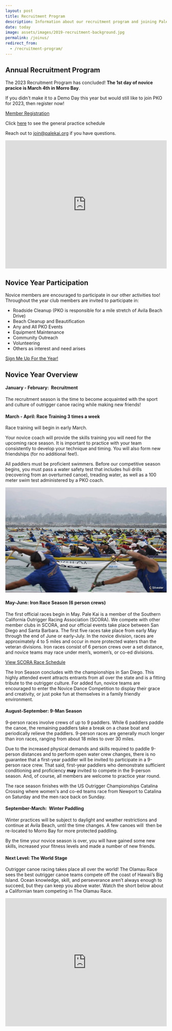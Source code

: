 ```yaml
---
layout: post
title: Recruitment Program
description: Information about our recruitment program and joining Pale Kai Outrigger
date: today
image: assets/images/2019-recruitment-background.jpg
permalink: /joinus/
redirect_from:
  - /recruitment-program/
---
```

<h2>Annual Recruitment Program</h2>

<p>The 2023 Recruitment Program has concluded! <strong>The 1st day of novice pracice is March 4th in Morro Bay</strong>.</p>

<p>If you didn't make it to a Demo Day this year but would still like to join PKO for 2023, then register now!</p>
<a href="/members/registration/" target="_blank" class="button">Member Registration</a>

<p>Click <a href="/programs/open/" target="_blank">here</a> to see the general practice schedule</p>

<p>Reach out to <a href="mailto:join@palekai.org">join@palekai.org</a> if you have questions.</p>

<!--
<h4>Demo Days in Morro Bay - January and February</h4>

<p>Pale Kai will be offering Saturday morning demonstration and recruitment sessions at Coleman Beach in Morro Bay to get you in a
canoe and on the water. Join us for a fun intro to outrigger canoe paddling.</p>

<p>Click below to register for your FREE paddling session. All equipment and instruction is provided. Q&A to follow!</p>

<div class="table-wrapper">
			<table class="alt">
				<tbody>
					<tr>
						<td>Jan 14, 2023</td>
						<td><a href="https://www.signupgenius.com/index.cfm?go=s.signup&urlid=409044bafa82ca2f85-pale1&view=standard" target="_blank">8am to 10am</a></td>
						<td><a href="https://www.signupgenius.com/index.cfm?go=s.signup&urlid=409044bafa82ca2f85-pale1&view=standard" target="_blank">10am to 12pm</a></td>
						<td><a href="https://goo.gl/maps/bcRNk7TNnyKY69u87">Coleman Park, Morro Bay</a></td>
					</tr>
					<tr>
						<td>Jan 28, 2023</td>
						<td><a href="https://www.signupgenius.com/index.cfm?go=s.signup&urlid=409044bafa82ca2f85-pale1&view=standard" target="_blank">8am to 10am</a></td>
						<td><a href="https://www.signupgenius.com/index.cfm?go=s.signup&urlid=409044bafa82ca2f85-pale1&view=standard" target="_blank">10am to 12pm</a></td>
						<td><a href="https://goo.gl/maps/bcRNk7TNnyKY69u87" target="_blank">Coleman Park, Morro Bay</a></td>
					</tr>
					<tr>
						<td>Feb 11, 2023</td>
						<td><a href="https://www.signupgenius.com/index.cfm?go=s.signup&urlid=409044bafa82ca2f85-pale1&view=standard" target="_blank">8am to 10am</a></td>
						<td><a href="https://www.signupgenius.com/index.cfm?go=s.signup&urlid=409044bafa82ca2f85-pale1&view=standard" target="_blank">10am to 12pm</a></td>
						<td><a href="https://goo.gl/maps/bcRNk7TNnyKY69u87" target="_blank">Coleman Park, Morro Bay</a></td>
					</tr>
					<tr>
						<td>Feb 25, 2023</td>
						<td><a href="https://www.signupgenius.com/index.cfm?go=s.signup&urlid=409044bafa82ca2f85-pale1&view=standard" target="_blank">8am to 10am</a></td>
						<td><a href="https://www.signupgenius.com/index.cfm?go=s.signup&urlid=409044bafa82ca2f85-pale1&view=standard" target="_blank">10am to 12pm</a></td>
						<td><a href="https://goo.gl/maps/bcRNk7TNnyKY69u87" target="_blank">Coleman Park, Morro Bay</a></td>
					</tr>
				</tbody>
			</table>
</div>

<P><I>Note that this schedule is subject to change. Please register via the links above to be notified of last-minute changes.</I></p>

<p>Reach out to <a href="mailto:join@palekai.org">join@palekai.org</a> if you have questions.</p>

-->

<iframe width="100%" height="400" src="https://www.youtube.com/embed/zrnwIQfU3R4" frameborder="0" allowfullscreen></iframe>

<!--

<h2>What to Bring</h2>
<p>
    <b>Outrigger paddling is a water sport and the water on the central coast is cold year round!</b>
    The air may be chilly but you will warm up once we start paddling.
    We recommend dressing in warm, water-wicking layers. Synthetic and wool fabrics are preferred while on the water 
    as these will keep you warm
    even if they get wet. Cotton is fine before and after paddling, but should be avoided while paddling.
</p>

<h3>Suggested Attire</h3>
<ul>
<li>A synthetic water-wicking shirt or rashguard topped by a light- or mid-weight windbreaker.</li>
<li>Neoprene pants, board shorts, or synthetic leggings.</li>
<li>Water socks or surf booties.</li>
<li>A hat for warmth and/or sun protection.</li>
<li>Sunglasses.</li>
<li>Dry clothes for after your paddle.</li>
<li>A sweatshirt or jacket to keep warm before and after your paddle.</li>
<li>Also bring sunscreen and water to keep hydrated before, during, and after your paddle.</li>
</ul>

<p><i>
    Note that all paddlers will be provided with a PFD (life preserver) which must be worn at all times until they have
    completed a brief swim test.
</i></p>

<h2>What to Expect</h2>
<p>
A Pale Kai coach will provide brief instructions on paddling technique, roles and responsibilities of the various positions in the
canoe, and basic safety information. We will then go for a paddle around beautiful Morro Bay followed by a Q&A with
Pale Kai members.
</p>

For more information about paddling with Pale Kai, contact: <a href="mailto:join@palekai.org">join@palekai.org</a>.

-->


<h2>Novice Year Participation</h2>
<p>
Novice members are encouraged to participate in our other activities too! Throughout the year club members are invited to
participate in:
<ul>
<li>Roadside Cleanup (PKO is responsible for a mile stretch of Avila Beach Drive)</li>
<li>Beach Cleanup and Beautification</li>
<li>Any and All PKO Events</li>
<li>Equipment Maintenance</li>
<li>Community Outreach</li>
<li>Volunteering</li>
<li>Others as interest and need arises</li>
</ul>

<!-- <hr class="major" /> -->
<p><a href="/members/registration/" class="button">Sign Me Up For the Year!</a></p>

<h2>Novice Year Overview</h2>

<h4>January - February:  Recruitment </h4>


<p>
    <!-- Temporarilty this copy to avoid confusion AFTER recruiting season
    Pale Kai’s “Three for Free” policy
    allows newcomers to experience outrigger paddling in the relatively calm waters of Morro Bay without paying a fee or membership
    dues.
    -->
    The recruitment season is the time to become acquainted with the sport and culture of outrigger canoe racing while making new
    friends!
</p>

<h4>March - April:  Race Training 3 times a week</h4>
<p>Race training will begin in early March.</p>
<p>
Your novice coach will provide the skills training you will need for the upcoming race season. It is important to practice with your team consistently to develop your technique and timing. You will also form new friendships (for no additional fee!).</p>

<p>All paddlers must be proficient swimmers. Before our competitive season begins, you must pass a water safety test that includes
huli drills (recovering from an overturned canoe), treading water, as well as a 100 meter swim test administered by a PKO coach.</p>

<img src="/assets/images/outrigger-race-1.jpg" class="image right">

<h4>May-June: Iron Race Season (6 person crews)</h4>
<p>
The first official races begin in May.  Pale Kai is a member of the Southern California Outrigger Racing Association (SCORA).  We compete with other member clubs in SCORA, and our official events take place between San Diego and Santa Barbara. The first five races take place from early May through the end of June or early-July.  In the novice division, races are approximately 4 to 5 miles and occur in more protected waters than the veteran divisions.   Iron races consist of 6 person crews over a set distance, and novice teams may race under men’s, women’s, or co-ed divisions.
</p>

<p><a href="https://www.scora.org/races/" target="_blank" class="button">View SCORA Race Schedule</a></p>

<p>The Iron Season concludes with the championships in San Diego. This highly attended event attracts entrants from all over the state and is a fitting tribute to the outrigger culture. For added fun, novice teams are encouraged to enter the Novice Dance Competition to display their grace and creativity, or just poke fun at themselves in a family friendly environment.
</p>
<h4>August-September: 9-Man Season</h4>
<p>
9-person races involve crews of up to 9 paddlers. While 6 paddlers paddle the canoe, the remaining paddlers take a break on a 
chase boat and periodically relieve the paddlers. 9-person races are generally much longer than iron races, ranging from
about 18 miles to over 30 miles.
</p>
<p>
Due to the increased physical demands and skills required to paddle 9-person distances and to perform open water
crew changes, there is no guarantee that a first-year paddler will be invited to participate in a 9-person race crew. That
said, first-year paddlers who demonstrate sufficient conditioning and proficiency <b>may</b> invited to compete in the 9-person
season. And, of course, all members are welcome to practice year round.
</p>

<p>
    The race season finishes with the US Outrigger Championships Catalina Crossing where women's and co-ed teams race from Newport to Catalina
    on Saturday and the men race back on Sunday. 
    <!--Here's the drone footage of the women and coed crews leaving Newport.-->
</p>

<!-- Video no longer available

<iframe width="560" height="315" src="https://www.youtube.com/embed/a3YqqHw4mbY" frameborder="0" allow="accelerometer; autoplay; encrypted-media; gyroscope; picture-in-picture" allowfullscreen></iframe>
-->

<h4>September-March:  Winter Paddling</h4>
<p>Winter practices will be subject to daylight and weather restrictions and continue at Avila Beach, until the time changes.
A few canoes will  then be re-located to Morro Bay for more protected paddling.  
</p>
<p>By the time your novice season is over, you will have gained some new skills, increased your fitness levels and made a number of new friends.
</p>

<h4>Next Level: The World Stage</h4>

<p>Outrigger canoe racing takes place all over the world! The Olamau Race sees the best outrigger canoe teams compete off the coast of Hawaii’s Big Island. Ocean knowledge, skill, and perseverance aren’t always enough to succeed, but they can keep you above water. Watch the short below about a Californian team competing in The Olamau Race.</p>

<iframe width="100%" height="400" src="https://www.youtube.com/embed/u-lGBRTvQzU" frameborder="0" allowfullscreen></iframe>
